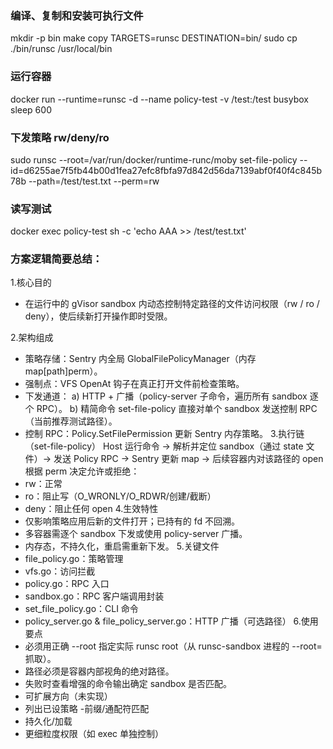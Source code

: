 ### 编译、复制和安装可执行文件
mkdir -p bin
make copy TARGETS=runsc DESTINATION=bin/
sudo cp ./bin/runsc /usr/local/bin

### 运行容器
docker run --runtime=runsc -d --name policy-test -v /test:/test busybox sleep 600

### 下发策略 rw/deny/ro
sudo runsc --root=/var/run/docker/runtime-runc/moby set-file-policy   --id=d6255ae7f5fb44b00d1fea27efc8fbfa97d842d56da7139abf0f40f4c845b78b   --path=/test/test.txt --perm=rw

### 读写测试
docker exec policy-test sh -c 'echo AAA >> /test/test.txt'


### 方案逻辑简要总结：

1.核心目的
- 在运行中的 gVisor sandbox 内动态控制特定路径的文件访问权限（rw / ro / deny），使后续新打开操作即时受限。

2.架构组成

- 策略存储：Sentry 内全局 GlobalFilePolicyManager（内存 map[path]perm）。
- 强制点：VFS OpenAt 钩子在真正打开文件前检查策略。
- 下发通道： a) HTTP + 广播（policy-server 子命令，遍历所有 sandbox 逐个 RPC）。
b) 精简命令 set-file-policy 直接对单个 sandbox 发送控制 RPC（当前推荐测试路径）。
- 控制 RPC：Policy.SetFilePermission 更新 Sentry 内存策略。
3.执行链（set-file-policy）
Host 运行命令 → 解析并定位 sandbox（通过 state 文件）→ 发送 Policy RPC → Sentry 更新 map → 后续容器内对该路径的 open 根据 perm 决定允许或拒绝：
- rw：正常
- ro：阻止写（O_WRONLY/O_RDWR/创建/截断）
- deny：阻止任何 open
4.生效特性
- 仅影响策略应用后新的文件打开；已持有的 fd 不回溯。
- 多容器需逐个 sandbox 下发或使用 policy-server 广播。
- 内存态，不持久化，重启需重新下发。
5.关键文件
- file_policy.go：策略管理
- vfs.go：访问拦截
- policy.go：RPC 入口
- sandbox.go：RPC 客户端调用封装
- set_file_policy.go：CLI 命令
- policy_server.go & file_policy_server.go：HTTP 广播（可选路径）
6.使用要点
- 必须用正确 --root 指定实际 runsc root（从 runsc-sandbox 进程的 --root= 抓取）。
- 路径必须是容器内部视角的绝对路径。
- 失败时查看增强的命令输出确定 sandbox 是否匹配。
- 可扩展方向（未实现）
- 列出已设策略
-前缀/通配符匹配
- 持久化/加载
- 更细粒度权限（如 exec 单独控制）